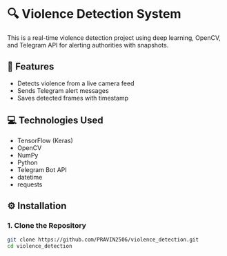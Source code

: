 # 🔍 Violence Detection System

This is a real-time violence detection project using deep learning, OpenCV, and Telegram API for alerting authorities with snapshots.

## 🚀 Features
- Detects violence from a live camera feed
- Sends Telegram alert messages
- Saves detected frames with timestamp

## 💻 Technologies Used
- TensorFlow (Keras)
- OpenCV
- NumPy
- Python
- Telegram Bot API
- datetime
- requests

## ⚙️ Installation

### 1. Clone the Repository
```bash
git clone https://github.com/PRAVIN2506/violence_detection.git
cd violence_detection

